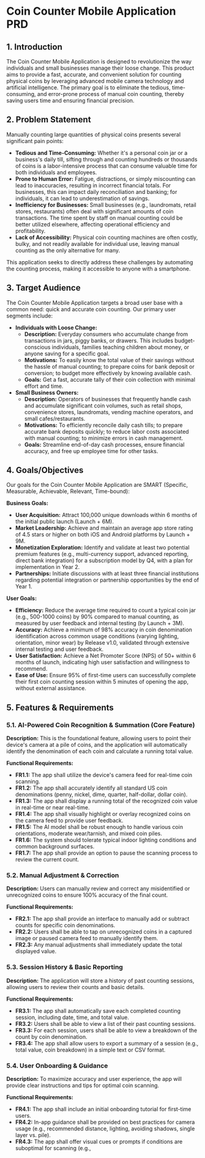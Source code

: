 # Coin Counter Mobile Application PRD

## 1. Introduction

The Coin Counter Mobile Application is designed to revolutionize the way individuals and small businesses manage their loose change. This product aims to provide a fast, accurate, and convenient solution for counting physical coins by leveraging advanced mobile camera technology and artificial intelligence. The primary goal is to eliminate the tedious, time-consuming, and error-prone process of manual coin counting, thereby saving users time and ensuring financial precision.

## 2. Problem Statement

Manually counting large quantities of physical coins presents several significant pain points:

*   **Tedious and Time-Consuming:** Whether it's a personal coin jar or a business's daily till, sifting through and counting hundreds or thousands of coins is a labor-intensive process that can consume valuable time for both individuals and employees.
*   **Prone to Human Error:** Fatigue, distractions, or simply miscounting can lead to inaccuracies, resulting in incorrect financial totals. For businesses, this can impact daily reconciliation and banking; for individuals, it can lead to underestimation of savings.
*   **Inefficiency for Businesses:** Small businesses (e.g., laundromats, retail stores, restaurants) often deal with significant amounts of coin transactions. The time spent by staff on manual counting could be better utilized elsewhere, affecting operational efficiency and profitability.
*   **Lack of Accessibility:** Physical coin counting machines are often costly, bulky, and not readily available for individual use, leaving manual counting as the only alternative for many.

This application seeks to directly address these challenges by automating the counting process, making it accessible to anyone with a smartphone.

## 3. Target Audience

The Coin Counter Mobile Application targets a broad user base with a common need: quick and accurate coin counting. Our primary user segments include:

*   **Individuals with Loose Change:**
    *   **Description:** Everyday consumers who accumulate change from transactions in jars, piggy banks, or drawers. This includes budget-conscious individuals, families teaching children about money, or anyone saving for a specific goal.
    *   **Motivations:** To easily know the total value of their savings without the hassle of manual counting; to prepare coins for bank deposit or conversion; to budget more effectively by knowing available cash.
    *   **Goals:** Get a fast, accurate tally of their coin collection with minimal effort and time.
*   **Small Business Owners:**
    *   **Description:** Operators of businesses that frequently handle cash and accumulate significant coin volumes, such as retail shops, convenience stores, laundromats, vending machine operators, and small cafes/restaurants.
    *   **Motivations:** To efficiently reconcile daily cash tills; to prepare accurate bank deposits quickly; to reduce labor costs associated with manual counting; to minimize errors in cash management.
    *   **Goals:** Streamline end-of-day cash processes, ensure financial accuracy, and free up employee time for other tasks.

## 4. Goals/Objectives

Our goals for the Coin Counter Mobile Application are SMART (Specific, Measurable, Achievable, Relevant, Time-bound):

**Business Goals:**

*   **User Acquisition:** Attract 100,000 unique downloads within 6 months of the initial public launch (Launch + 6M).
*   **Market Leadership:** Achieve and maintain an average app store rating of 4.5 stars or higher on both iOS and Android platforms by Launch + 9M.
*   **Monetization Exploration:** Identify and validate at least two potential premium features (e.g., multi-currency support, advanced reporting, direct bank integration) for a subscription model by Q4, with a plan for implementation in Year 2.
*   **Partnerships:** Initiate discussions with at least three financial institutions regarding potential integration or partnership opportunities by the end of Year 1.

**User Goals:**

*   **Efficiency:** Reduce the average time required to count a typical coin jar (e.g., 500-1000 coins) by 90% compared to manual counting, as measured by user feedback and internal testing (by Launch + 3M).
*   **Accuracy:** Achieve a minimum of 98% accuracy in coin denomination identification across common usage conditions (varying lighting, orientation, minor wear) by Release v1.0, validated through extensive internal testing and user feedback.
*   **User Satisfaction:** Achieve a Net Promoter Score (NPS) of 50+ within 6 months of launch, indicating high user satisfaction and willingness to recommend.
*   **Ease of Use:** Ensure 95% of first-time users can successfully complete their first coin counting session within 5 minutes of opening the app, without external assistance.

## 5. Features & Requirements

### 5.1. AI-Powered Coin Recognition & Summation (Core Feature)

**Description:** This is the foundational feature, allowing users to point their device's camera at a pile of coins, and the application will automatically identify the denomination of each coin and calculate a running total value.

**Functional Requirements:**

*   **FR1.1:** The app shall utilize the device's camera feed for real-time coin scanning.
*   **FR1.2:** The app shall accurately identify all standard US coin denominations (penny, nickel, dime, quarter, half-dollar, dollar coin).
*   **FR1.3:** The app shall display a running total of the recognized coin value in real-time or near real-time.
*   **FR1.4:** The app shall visually highlight or overlay recognized coins on the camera feed to provide user feedback.
*   **FR1.5:** The AI model shall be robust enough to handle various coin orientations, moderate wear/tarnish, and mixed coin piles.
*   **FR1.6:** The system should tolerate typical indoor lighting conditions and common background surfaces.
*   **FR1.7:** The app shall provide an option to pause the scanning process to review the current count.

### 5.2. Manual Adjustment & Correction

**Description:** Users can manually review and correct any misidentified or unrecognized coins to ensure 100% accuracy of the final count.

**Functional Requirements:**

*   **FR2.1:** The app shall provide an interface to manually add or subtract counts for specific coin denominations.
*   **FR2.2:** Users shall be able to tap on unrecognized coins in a captured image or paused camera feed to manually identify them.
*   **FR2.3:** Any manual adjustments shall immediately update the total displayed value.

### 5.3. Session History & Basic Reporting

**Description:** The application will store a history of past counting sessions, allowing users to review their counts and basic details.

**Functional Requirements:**

*   **FR3.1:** The app shall automatically save each completed counting session, including date, time, and total value.
*   **FR3.2:** Users shall be able to view a list of their past counting sessions.
*   **FR3.3:** For each session, users shall be able to view a breakdown of the count by coin denomination.
*   **FR3.4:** The app shall allow users to export a summary of a session (e.g., total value, coin breakdown) in a simple text or CSV format.

### 5.4. User Onboarding & Guidance

**Description:** To maximize accuracy and user experience, the app will provide clear instructions and tips for optimal coin scanning.

**Functional Requirements:**

*   **FR4.1:** The app shall include an initial onboarding tutorial for first-time users.
*   **FR4.2:** In-app guidance shall be provided on best practices for camera usage (e.g., recommended distance, lighting, avoiding shadows, single layer vs. pile).
*   **FR4.3:** The app shall offer visual cues or prompts if conditions are suboptimal for scanning (e.g., 
